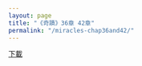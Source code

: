 ```yaml
---
layout: page
title: "《奇蹟》36章 42章"
permalink: "/miracles-chap36and42/"
---
```


<a href="https://cdn.totality-of-life.com/www/miracles-chap36and42.pdf" download>下載</a>